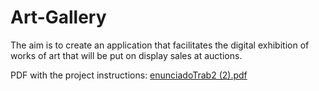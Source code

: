 # Art-Gallery
The aim is to create an application that facilitates the digital exhibition of works of art that will be put on display sales at auctions.

PDF with the project instructions:
[enunciadoTrab2 (2).pdf](https://github.com/user-attachments/files/18658954/enunciadoTrab2.2.pdf)
